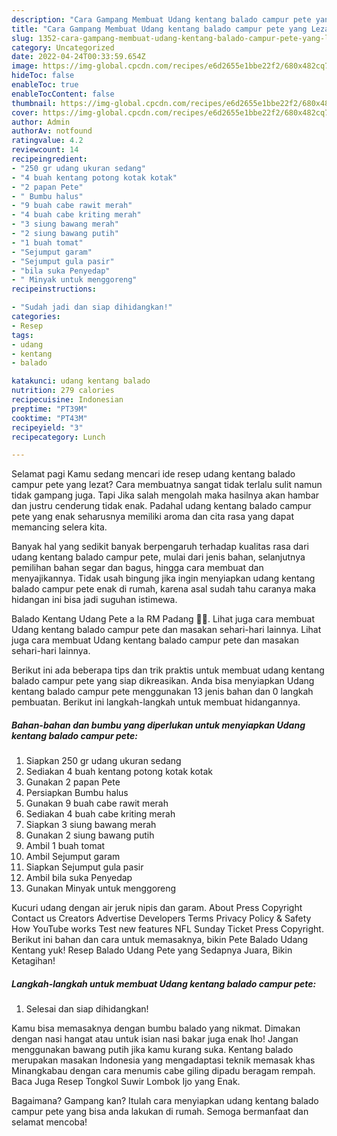 ```yaml
---
description: "Cara Gampang Membuat Udang kentang balado campur pete yang Lezat, Buat Buka Puasa Lezat"
title: "Cara Gampang Membuat Udang kentang balado campur pete yang Lezat, Buat Buka Puasa Lezat"
slug: 1352-cara-gampang-membuat-udang-kentang-balado-campur-pete-yang-lezat-buat-buka-puasa-lezat
category: Uncategorized
date: 2022-04-24T00:33:59.654Z
image: https://img-global.cpcdn.com/recipes/e6d2655e1bbe22f2/680x482cq70/udang-kentang-balado-campur-pete-foto-resep-utama.jpg
hideToc: false
enableToc: true
enableTocContent: false
thumbnail: https://img-global.cpcdn.com/recipes/e6d2655e1bbe22f2/680x482cq70/udang-kentang-balado-campur-pete-foto-resep-utama.jpg
cover: https://img-global.cpcdn.com/recipes/e6d2655e1bbe22f2/680x482cq70/udang-kentang-balado-campur-pete-foto-resep-utama.jpg
author: Admin
authorAv: notfound
ratingvalue: 4.2
reviewcount: 14
recipeingredient:
- "250 gr udang ukuran sedang"
- "4 buah kentang potong kotak kotak"
- "2 papan Pete"
- " Bumbu halus"
- "9 buah cabe rawit merah"
- "4 buah cabe kriting merah"
- "3 siung bawang merah"
- "2 siung bawang putih"
- "1 buah tomat"
- "Sejumput garam"
- "Sejumput gula pasir"
- "bila suka Penyedap"
- " Minyak untuk menggoreng"
recipeinstructions:

- "Sudah jadi dan siap dihidangkan!"
categories:
- Resep
tags:
- udang
- kentang
- balado

katakunci: udang kentang balado 
nutrition: 279 calories
recipecuisine: Indonesian
preptime: "PT39M"
cooktime: "PT43M"
recipeyield: "3"
recipecategory: Lunch

---
```



Selamat pagi Kamu sedang mencari ide resep udang kentang balado campur pete yang lezat? Cara membuatnya sangat tidak terlalu sulit namun tidak gampang juga. Tapi Jika salah mengolah maka hasilnya akan hambar dan justru cenderung tidak enak. Padahal udang kentang balado campur pete yang enak seharusnya memiliki aroma dan cita rasa yang dapat memancing selera kita.


Banyak hal yang sedikit banyak berpengaruh terhadap kualitas rasa dari udang kentang balado campur pete, mulai dari jenis bahan, selanjutnya pemilihan bahan segar dan bagus, hingga cara membuat dan menyajikannya. Tidak usah bingung jika ingin menyiapkan udang kentang balado campur pete enak di rumah, karena asal sudah tahu caranya maka hidangan ini bisa jadi suguhan istimewa.

Balado Kentang Udang Pete a la RM Padang 👍🏼. Lihat juga cara membuat Udang kentang balado campur pete dan masakan sehari-hari lainnya. Lihat juga cara membuat Udang kentang balado campur pete dan masakan sehari-hari lainnya.


Berikut ini ada beberapa tips dan trik praktis untuk membuat udang kentang balado campur pete yang siap dikreasikan. Anda bisa menyiapkan Udang kentang balado campur pete menggunakan 13 jenis bahan dan 0 langkah pembuatan. Berikut ini langkah-langkah untuk membuat hidangannya.

<!--inarticleads1-->

##### Bahan-bahan dan bumbu yang diperlukan untuk menyiapkan Udang kentang balado campur pete:

1. Siapkan 250 gr udang ukuran sedang
1. Sediakan 4 buah kentang potong kotak kotak
1. Gunakan 2 papan Pete
1. Persiapkan  Bumbu halus
1. Gunakan 9 buah cabe rawit merah
1. Sediakan 4 buah cabe kriting merah
1. Siapkan 3 siung bawang merah
1. Gunakan 2 siung bawang putih
1. Ambil 1 buah tomat
1. Ambil Sejumput garam
1. Siapkan Sejumput gula pasir
1. Ambil bila suka Penyedap
1. Gunakan  Minyak untuk menggoreng


Kucuri udang dengan air jeruk nipis dan garam. About Press Copyright Contact us Creators Advertise Developers Terms Privacy Policy &amp; Safety How YouTube works Test new features NFL Sunday Ticket Press Copyright. Berikut ini bahan dan cara untuk memasaknya, bikin Pete Balado Udang Kentang yuk! Resep Balado Udang Pete yang Sedapnya Juara, Bikin Ketagihan! 

<!--inarticleads2-->

##### Langkah-langkah untuk membuat Udang kentang balado campur pete:


1. Selesai dan siap dihidangkan!

Kamu bisa memasaknya dengan bumbu balado yang nikmat. Dimakan dengan nasi hangat atau untuk isian nasi bakar juga enak lho! Jangan menggunakan bawang putih jika kamu kurang suka. Kentang balado merupakan masakan Indonesia yang mengadaptasi teknik memasak khas Minangkabau dengan cara menumis cabe giling dipadu beragam rempah. Baca Juga Resep Tongkol Suwir Lombok Ijo yang Enak. 

Bagaimana? Gampang kan? Itulah cara menyiapkan udang kentang balado campur pete yang bisa anda lakukan di rumah. Semoga bermanfaat dan selamat mencoba!
